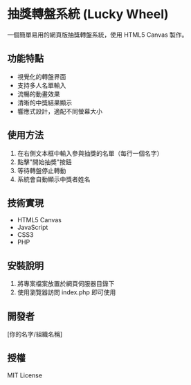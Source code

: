 # 抽獎轉盤系統 (Lucky Wheel)

一個簡單易用的網頁版抽獎轉盤系統，使用 HTML5 Canvas 製作。

## 功能特點

- 視覺化的轉盤界面
- 支持多人名單輸入
- 流暢的動畫效果
- 清晰的中獎結果顯示
- 響應式設計，適配不同螢幕大小

## 使用方法

1. 在右側文本框中輸入參與抽獎的名單（每行一個名字）
2. 點擊"開始抽獎"按鈕
3. 等待轉盤停止轉動
4. 系統會自動顯示中獎者姓名

## 技術實現

- HTML5 Canvas
- JavaScript
- CSS3
- PHP

## 安裝說明

1. 將專案檔案放置於網頁伺服器目錄下
2. 使用瀏覽器訪問 index.php 即可使用

## 開發者

[你的名字/組織名稱]

## 授權

MIT License
